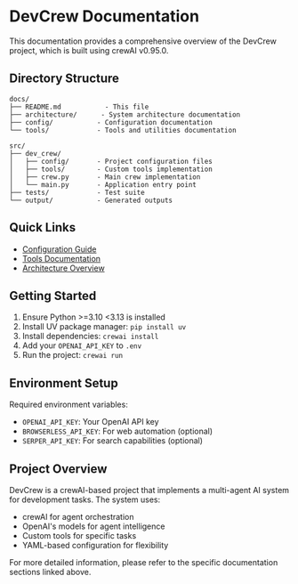 # DevCrew Documentation

This documentation provides a comprehensive overview of the DevCrew project, which is built using crewAI v0.95.0.

## Directory Structure

```
docs/
├── README.md           - This file
├── architecture/      - System architecture documentation
├── config/           - Configuration documentation
└── tools/            - Tools and utilities documentation

src/
├── dev_crew/
│   ├── config/       - Project configuration files
│   ├── tools/        - Custom tools implementation
│   ├── crew.py       - Main crew implementation
│   └── main.py       - Application entry point
├── tests/            - Test suite
└── output/           - Generated outputs

```

## Quick Links

- [Configuration Guide](config/README.md)
- [Tools Documentation](tools/README.md)
- [Architecture Overview](architecture/README.md)

## Getting Started

1. Ensure Python >=3.10 <3.13 is installed
2. Install UV package manager: `pip install uv`
3. Install dependencies: `crewai install`
4. Add your `OPENAI_API_KEY` to `.env`
5. Run the project: `crewai run`

## Environment Setup

Required environment variables:

- `OPENAI_API_KEY`: Your OpenAI API key
- `BROWSERLESS_API_KEY`: For web automation (optional)
- `SERPER_API_KEY`: For search capabilities (optional)

## Project Overview

DevCrew is a crewAI-based project that implements a multi-agent AI system for development tasks. The system uses:

- crewAI for agent orchestration
- OpenAI's models for agent intelligence
- Custom tools for specific tasks
- YAML-based configuration for flexibility

For more detailed information, please refer to the specific documentation sections linked above.
